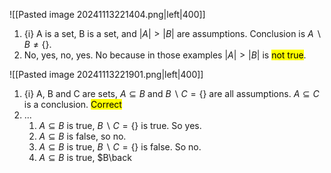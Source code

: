 ![[Pasted image 20241113221404.png|left|400]]

1. {i} A is a set, B is a set, and $|A|>|B|$ are assumptions. Conclusion is $A\backslash B \neq \{\}$.
2. No, yes, no, yes. No because in those examples $|A|>|B|$ is <mark class="hltr-red">not true</mark>.

![[Pasted image 20241113221901.png|left|400]]
1. {i} A, B and C are sets, $A\subseteq B$ and $B\backslash C = \{\}$ are all assumptions. $A\subseteq C$ is a conclusion. <mark class="hltr-green">Correct</mark>
2. ...
	1. $A\subseteq B$ is true, $B\backslash C = \{\}$ is true. So yes. 
	2. $A\subseteq B$ is false, so no.
	3. $A\subseteq B$ is true, $B\backslash C = \{\}$ is false. So no.
	4. $A\subseteq B$ is true, $B\back